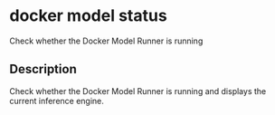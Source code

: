 # docker model status

<!---MARKER_GEN_START-->
Check whether the Docker Model Runner is running


<!---MARKER_GEN_END-->

## Description

Check whether the Docker Model Runner is running and displays the current inference engine.
